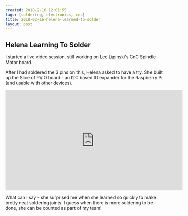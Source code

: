 ```yaml
---
created: 2018-2-16 12:01:55
tags: [soldering, electronics, cnc]
title: 2018-02-16-helena-learned-to-solder
layout: post
---
```

## Helena Learning To Solder

I started a live video session, still working on Lee Lipinski's CnC Spindle Motor board.

After I had soldered the 3 pins on this, Helena asked to have a try. She built up the Slice of Pi/IO board - an I2C based IO expander for the Raspberry Pi (and usable with other devices).

<div class="embed-responsive embed-responsive-16by9">
<iframe width="560" height="315" src="https://www.youtube.com/embed/pRF0kzrXNXM" frameborder="0" allowfullscreen="True"></iframe>
</div>

What can I say - she surprised me when she learned so quickly to make pretty neat soldering joints. I guess when there is more soldering to be done, she can be counted as part of my team!
